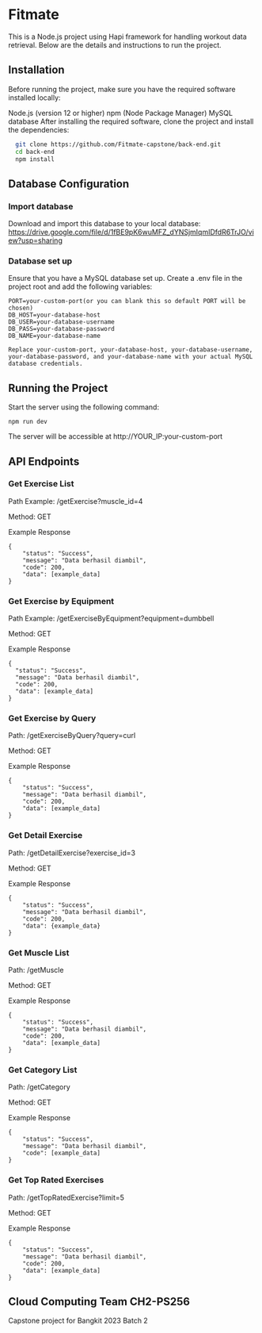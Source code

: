 # Fitmate

This is a Node.js project using Hapi framework for handling workout data retrieval. Below are the details and instructions to run the project.

## Installation

Before running the project, make sure you have the required software installed locally:

Node.js (version 12 or higher)
npm (Node Package Manager)
MySQL database
After installing the required software, clone the project and install the dependencies:

```bash
  git clone https://github.com/Fitmate-capstone/back-end.git
  cd back-end
  npm install
```

## Database Configuration

### Import database

Download and import this database to your local database:
https://drive.google.com/file/d/1fBE9pK6wuMFZ_dYNSjmIqmIDfdR6TrJO/view?usp=sharing

### Database set up

Ensure that you have a MySQL database set up. Create a .env file in the project root and add the following variables:

```env
PORT=your-custom-port(or you can blank this so default PORT will be chosen)
DB_HOST=your-database-host
DB_USER=your-database-username
DB_PASS=your-database-password
DB_NAME=your-database-name

Replace your-custom-port, your-database-host, your-database-username, your-database-password, and your-database-name with your actual MySQL database credentials.
```

## Running the Project

Start the server using the following command:

```
npm run dev
```

The server will be accessible at http://YOUR_IP:your-custom-port

## API Endpoints

### Get Exercise List

Path Example: /getExercise?muscle_id=4

Method: GET

Example Response

```
{
    "status": "Success",
    "message": "Data berhasil diambil",
    "code": 200,
    "data": [example_data]
}
```

### Get Exercise by Equipment

Path Example: /getExerciseByEquipment?equipment=dumbbell

Method: GET

Example Response

```
{
  "status": "Success",
  "message": "Data berhasil diambil",
  "code": 200,
  "data": [example_data]
}
```

### Get Exercise by Query

Path: /getExerciseByQuery?query=curl

Method: GET

Example Response

```
{
    "status": "Success",
    "message": "Data berhasil diambil",
    "code": 200,
    "data": [example_data]
}
```

### Get Detail Exercise

Path: /getDetailExercise?exercise_id=3

Method: GET

Example Response

```
{
    "status": "Success",
    "message": "Data berhasil diambil",
    "code": 200,
    "data": {example_data}
}
```

### Get Muscle List

Path: /getMuscle

Method: GET

Example Response

```
{
    "status": "Success",
    "message": "Data berhasil diambil",
    "code": 200,
    "data": [example_data]
}
```

### Get Category List

Path: /getCategory

Method: GET

Example Response

```
{
    "status": "Success",
    "message": "Data berhasil diambil",
    "code": [example_data]
}
```

### Get Top Rated Exercises

Path: /getTopRatedExercise?limit=5

Method: GET

Example Response

```
{
    "status": "Success",
    "message": "Data berhasil diambil",
    "code": 200,
    "data": [example_data]
}
```

## Cloud Computing Team CH2-PS256

Capstone project for Bangkit 2023 Batch 2

